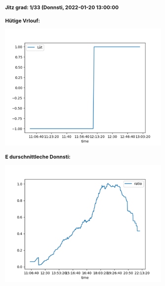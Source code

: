 ### Jitz grad: 1/33 (Donnsti, 2022-01-20 13:00:00

### Hütige Vrlouf:
![Graph](Today.png)

### E durschnittleche Donnsti:
![Graph](Donnsti.png)
